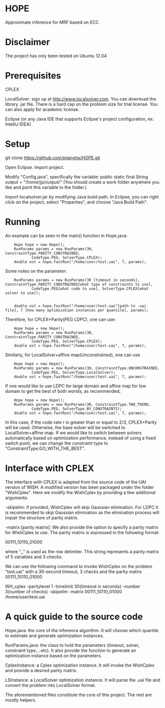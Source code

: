 # HOPE
Approximate inference for MRF based on ECC

# Disclaimer
The project has only been tested on Ubuntu 12.04

# Prerequisites
CPLEX

LocalSolver: sign up at http://www.localsolver.com. You can download the library .jar file. There is a hard cap on the problem size for trial license. You can also apply for academic license.

Eclipse (or any Java IDE that supports Eclipse's project configuration, ex: IntelliJ IDEA)

# Setup
git clone https://github.com/pjiangtw/HOPE.git

Open Eclipse. Import project.

Modify "Config.java", specifically the variable: public static final String output = "/home/jp/output/" (You should create a work folder anywhere you like and point this variable to the folder.)

Import localsolver.jar by modifying Java build path. In Eclipse, you can right click on the project, select "Properties", and choose "Java Build Path".

# Running
An example can be seen in the main() function in Hope.java:

		Hope hope = new Hope();
		RunParams params = new RunParams(30, ConstraintType.PARITY_CONSTRAINED,
				CodeType.PEG, SolverType.CPLEX);
		double est = hope.fastRun("/home/user/test.uai", 7, params);

Some notes on the parameter:

		RunParams params = new RunParams(30 [timeout in seconds], ConstraintType.PARITY_CONSTRAINED[what type of constraints to use],
				CodeType.PEG[what code to use], SolverType.CPLEX[what solver to use]);


		double est = hope.fastRun("/home/user/test.uai"[path to .uai file], 7 [how many optimization instances per quantile], params);

Therefore, for CPLEX+Parity(PEG LDPC), one can use:

		Hope hope = new Hope();
		RunParams params = new RunParams(30, ConstraintType.PARITY_CONSTRAINED,
				CodeType.PEG, SolverType.CPLEX);
		double est = hope.fastRun("/home/user/test.uai", 7, params);

Similarly, for LocalSolver+affine map(Unconstrained), one can use

		Hope hope = new Hope();
		RunParams params = new RunParams(30, ConstraintType.UNCONSTRAINED,
				CodeType.PEG, SolverType.LocalSolver);
		double est = hope.fastRun("/home/user/test.uai", 7, params);

If one would like to use LDPC for large domain and affine map for low domain to get the best of both worlds, as recommended, 

		Hope hope = new Hope();
		RunParams params = new RunParams(30, ConstraintType.TWO_THIRD,
				CodeType.PEG, SolverType.BY_CONSTRAINTS);
		double est = hope.fastRun("/home/user/test.uai", 7, params);

In this case, if the code rate r is greater than or equal to 2/3, CPLEX+Parity will be used. Otherwise, the base solver will be switched to LocalSolver+affine map. If we would like to switch between solvers automatically based on optimization performance, instead of using a fixed switch point, we can change the constraint type to "ConstraintType.GO_WITH_THE_BEST".

# Interface with CPLEX
The interface with CPLEX is adapted from the source code of the UAI version of WISH. A modified version has been packaged under the folder "WishCplex". Here we modify the WishCplex by providing a few additional arguments:

-skipelim: if provided, WishCplex will skip Gaussian elimination. For LDPC it is recommended to skip Gaussian elimination as the elimination process will impair the structure of parity matrix.

-matrix [parity matrix]: We also provide the option to specify a parity matrix for WishCplex to use. The parity matrix is expressed in the following format:

00111_10110_01000

where "_" is used as the row delimiter. This string represents a parity matrix of 5 variables and 3 checks.

We can use the following command to invoke WishCplex on the problem "test.uai" with a 30-second timeout, 3 checks 
and the parity matrix 00111_10110_01000

WH_cplex -paritylevel 1 -timelimit 30(timeout in seconds) -number 3(number of checks) -skipelim -matrix 00111_10110_01000 /home/user/test.uai

# A quick guide to the source code

Hope.java: the core of the inference algorithm. It will choose which quantile to estimate and generate optimization instances.

RunParams.java: the class to hold the parameters (timeout, solver, constraint type,...etc). It also provide the function to generate an optimization instance based on the parameters.

CplexInstance: a Cplex optimization instance. It will invoke the WishCplex and provide a desired parity matrix.

LSInstance: a LocalSolver optimization instance. It will parse the .uai file and convert the problem into LocalSolver format.

The aforementioned files constitute the core of this project. The rest are mostly helpers.
